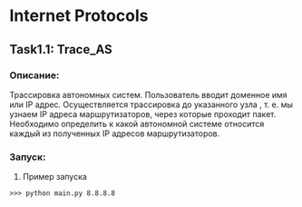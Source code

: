 # Internet Protocols
## Task1.1: Trace_AS

### Описание:
Трассировка автономных систем. Пользователь вводит доменное имя
или IP адрес. Осуществляется трассировка до указанного узла , т. е. мы узнаем IP адреса маршрутизаторов, через которые проходит пакет. Необходимо определить к какой автономной системе относится каждый из полученных IP адресов
маршрутизаторов.

### Запуск:
1.  Пример запуска
```
>>> python main.py 8.8.8.8
```
